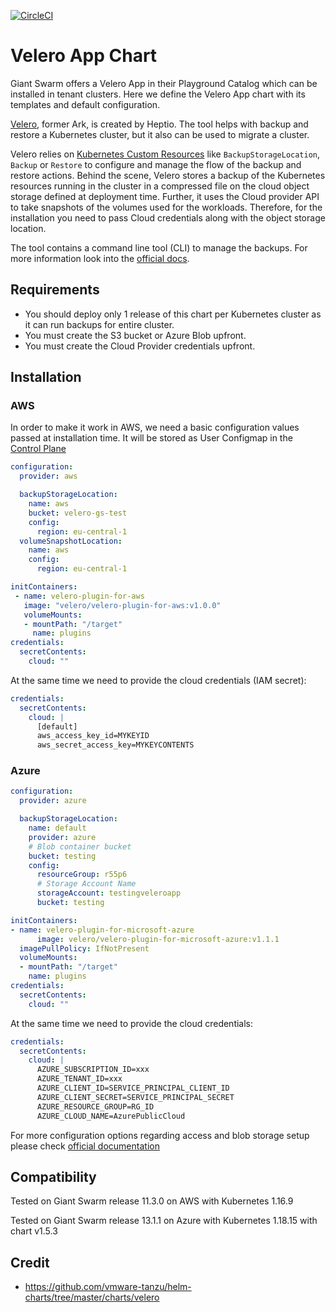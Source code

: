 [![CircleCI](https://circleci.com/gh/giantswarm/velero-app.svg?style=shield)](https://circleci.com/gh/giantswarm/velero-app-app)

# Velero App Chart

Giant Swarm offers a Velero App in their Playground Catalog which can be installed in tenant clusters.
Here we define the Velero App chart with its templates and default configuration.

[Velero](https://velero.io/), former Ark, is created by Heptio. The tool helps with backup and restore a Kubernetes cluster, but it also can be used to migrate a cluster.

Velero relies on [Kubernetes Custom Resources](https://kubernetes.io/docs/concepts/api-extension/custom-resources/#customresourcedefinitions) like `BackupStorageLocation`, `Backup` or `Restore` to configure and manage the flow of the backup and restore actions. Behind the scene, Velero stores a backup of the Kubernetes resources running in the cluster in a compressed file on the cloud object storage defined at deployment time. Further, it uses the Cloud provider API to take snapshots of the volumes used for the workloads. Therefore, for the installation you need to pass Cloud credentials along with the object storage location.

The tool contains a command line tool (CLI) to manage the backups. For more information look into the [official docs](https://velero.io/docs/v1.3.2/). 

## Requirements

- You should deploy only 1 release of this chart per Kubernetes cluster as it can run backups for entire cluster.
- You must create the S3 bucket or Azure Blob upfront. 
- You must create the Cloud Provider credentials upfront.

## Installation

### AWS

In order to make it work in AWS, we need a basic configuration values passed at installation time. It will be stored as User Configmap in the [Control Plane](https://docs.giantswarm.io/basics/app-platform/)

```yaml
configuration:
  provider: aws

  backupStorageLocation:
    name: aws
    bucket: velero-gs-test
    config:
      region: eu-central-1
  volumeSnapshotLocation:
    name: aws
    config:
      region: eu-central-1 

initContainers:
 - name: velero-plugin-for-aws
   image: "velero/velero-plugin-for-aws:v1.0.0"
   volumeMounts:
   - mountPath: "/target"
     name: plugins
credentials:
  secretContents:
    cloud: ""
```

At the same time we need to provide the cloud credentials (IAM secret):

```yaml
credentials:
  secretContents:
    cloud: |
      [default]
      aws_access_key_id=MYKEYID
      aws_secret_access_key=MYKEYCONTENTS
```

### Azure
```yaml
configuration:
  provider: azure

  backupStorageLocation:
    name: default
    provider: azure
    # Blob container bucket
    bucket: testing
    config:
      resourceGroup: r55p6
      # Storage Account Name
      storageAccount: testingveleroapp
      bucket: testing

initContainers:
- name: velero-plugin-for-microsoft-azure
      image: velero/velero-plugin-for-microsoft-azure:v1.1.1
  imagePullPolicy: IfNotPresent
  volumeMounts:
  - mountPath: "/target"
    name: plugins
credentials:
  secretContents:
    cloud: ""
```

At the same time we need to provide the cloud credentials:

```yaml
credentials:
  secretContents:
    cloud: |
      AZURE_SUBSCRIPTION_ID=xxx
      AZURE_TENANT_ID=xxx
      AZURE_CLIENT_ID=SERVICE_PRINCIPAL_CLIENT_ID
      AZURE_CLIENT_SECRET=SERVICE_PRINCIPAL_SECRET
      AZURE_RESOURCE_GROUP=RG_ID
      AZURE_CLOUD_NAME=AzurePublicCloud
```

For more configuration options regarding access and blob storage setup please check [official documentation](https://github.com/vmware-tanzu/velero-plugin-for-microsoft-azure)

## Compatibility

Tested on Giant Swarm release 11.3.0 on AWS with Kubernetes 1.16.9

Tested on Giant Swarm release 13.1.1 on Azure with Kubernetes 1.18.15 with chart v1.5.3

## Credit

* https://github.com/vmware-tanzu/helm-charts/tree/master/charts/velero
